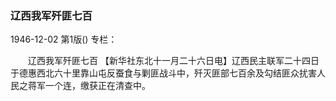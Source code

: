 ### 辽西我军歼匪七百

1946-12-02
第1版()
专栏：

　　辽西我军歼匪七百
    【新华社东北十一月二十六日电】辽西民主联军二十四日于德惠西北六十里靠山屯反蚕食与剿匪战斗中，歼灭匪部七百余及勾结匪众扰害人民之蒋军一个连，缴获正在清查中。
